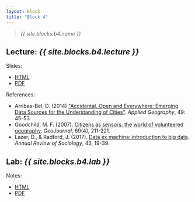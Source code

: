 ```yaml
---
layout: block
title: "Block 4"
---
```


> *{{ site.blocks.b4.name }}*

## Lecture: *{{ site.blocks.b4.lecture }}*

Slides:

- [HTML]({{site.baseurl}}/slidedecks/lecture_04.html)
- [PDF]({{site.baseurl}}/slidedecks/lecture_04.pdf)

References:

- Arribas-Bel, D. (2014) ["Accidental, Open and Everywhere: Emerging Data Sources for the Understanding of Cities"](https://www.sciencedirect.com/science/article/abs/pii/S0143622813002178). *Applied Geography*, 49: 45-53.
- Goodchild, M. F. (2007). [Citizens as sensors: the world of volunteered geography](https://link.springer.com/article/10.1007/s10708-007-9111-y). *GeoJournal*, 69(4), 211-221.
- Lazer, D., & Radford, J. (2017). [Data ex machina: introduction to big data](https://www.annualreviews.org/doi/abs/10.1146/annurev-soc-060116-053457). *Annual Review of Sociology*, 43, 19-39.

## Lab: *{{ site.blocks.b4.lab }}*

Notes:

- [HTML]({{site.baseurl}}/labs/lab_04.html)
- [PDF]({{site.baseurl}}/labs/lab_04.pdf)

